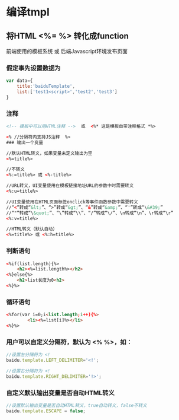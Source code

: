 # 编译tmpl
## 将HTML <%= %> 转化成function
前端使用的模板系统  或  后端Javascript环境发布页面

### 假定事先设置数据为
```javascript
var data={
    title:'baiduTemplate',
    list:['test1<script>','test2','test3']
}
```

### 注释

```html
<!-- 模板中可以用HTML注释 -->  或  <%* 这是模板自带注释格式 *%>

<% //分隔符内支持JS注释  %>
### 输出一个变量

//默认HTML转义，如果变量未定义输出为空
<%=title%>  

//不转义
<%:=title%> 或 <%-title%>

//URL转义，UI变量使用在模板链接地址URL的参数中时需要转义
<%:u=title%>

//UI变量使用在HTML页面标签onclick等事件函数参数中需要转义
//“<”转成“&lt;”、“>”转成“&gt;”、“&”转成“&amp;”、“'”转成“\&#39;”
//“"”转成“\&quot;”、“\”转成“\\”、“/”转成“\/”、\n转成“\n”、\r转成“\r”
<%:v=title%>

//HTML转义（默认自动）
<%=title%> 或 <%:h=title%>
```


### 判断语句

```html
<%if(list.length){%>
    <h2><%=list.length%></h2>
<%}else{%>
    <h2>list长度为0<h2>
<%}%>
```

### 循环语句

```html
<%for(var i=0;i<list.length;i++){%>
        <li><%=list[i]%></li>
<%}%>
```

### 用户可以自定义分隔符，默认为 <% %>，如：
```javascript
//设置左分隔符为 <!
baidu.template.LEFT_DELIMITER='<!';

//设置右分隔符为 <!  
baidu.template.RIGHT_DELIMITER='!>';
```

### 自定义默认输出变量是否自动HTML转义

```javascript
//设置默认输出变量是否自动HTML转义，true自动转义，false不转义
baidu.template.ESCAPE = false;
```
